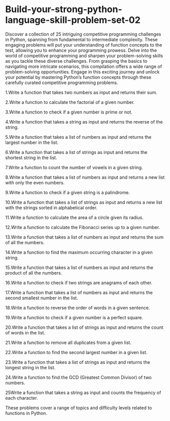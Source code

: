# Build-your-strong-python-language-skill-problem-set-02
Discover a collection of 25 intriguing competitive programming challenges in Python, spanning from fundamental to intermediate complexity. These engaging problems will put your understanding of function concepts to the test, allowing you to enhance your programming prowess. Delve into the world of competitive programming and sharpen your problem-solving skills as you tackle these diverse challenges. From grasping the basics to navigating more intricate scenarios, this compilation offers a wide range of problem-solving opportunities. Engage in this exciting journey and unlock your potential by mastering Python’s function concepts through these carefully curated competitive programming problems.

1.Write a function that takes two numbers as input and returns their sum.

2.Write a function to calculate the factorial of a given number.

3.Write a function to check if a given number is prime or not.

4.Write a function that takes a string as input and returns the reverse of the string.

5.Write a function that takes a list of numbers as input and returns the largest number in the list.

6.Write a function that takes a list of strings as input and returns the shortest string in the list.

7.Write a function to count the number of vowels in a given string.

8.Write a function that takes a list of numbers as input and returns a new list with only the even numbers.

9.Write a function to check if a given string is a palindrome.

10.Write a function that takes a list of strings as input and returns a new list with the strings sorted in alphabetical order.

11.Write a function to calculate the area of a circle given its radius.

12.Write a function to calculate the Fibonacci series up to a given number.

13.Write a function that takes a list of numbers as input and returns the sum of all the numbers.

14.Write a function to find the maximum occurring character in a given string.

15.Write a function that takes a list of numbers as input and returns the product of all the numbers.

16.Write a function to check if two strings are anagrams of each other.

17.Write a function that takes a list of numbers as input and returns the second smallest number in the list.

18.Write a function to reverse the order of words in a given sentence.

19.Write a function to check if a given number is a perfect square.

20.Write a function that takes a list of strings as input and returns the count of words in the list.

21.Write a function to remove all duplicates from a given list.

22.Write a function to find the second largest number in a given list.

23.Write a function that takes a list of strings as input and returns the longest string in the list.

24.Write a function to find the GCD (Greatest Common Divisor) of two numbers.

25Write a function that takes a string as input and counts the frequency of each character.

These problems cover a range of topics and difficulty levels related to functions in Python.
